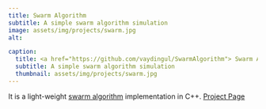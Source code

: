 ```yaml
---
title: Swarm Algorithm
subtitle: A simple swarm algorithm simulation
image: assets/img/projects/swarm.jpg
alt: 

caption:
  title: <a href="https://github.com/vaydingul/SwarmAlgorithm"> Swarm Algorithm </a>
  subtitle: A simple swarm algorithm simulation
  thumbnail: assets/img/projects/swarm.jpg
---
```

It is a light-weight [swarm algorithm](https://en.wikipedia.org/wiki/Swarm_intelligence) implementation in C++.
[Project Page](https://github.com/vaydingul/SwarmAlgorithm) 
